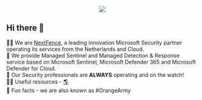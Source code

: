 <picture>
<p align="center">
  <img src="https://nextfence.nl/wp-content/uploads/2021/04/nf_logo.png">
</p>
</picture>

<!-- ![NextFence](https://nextfence.nl/wp-content/uploads/2021/04/nf_logo.png) -->

## Hi there 👋


🙋‍♀️ We are [NextFence](https://nextfence.nl), a leading innovation Microsoft Security partner operating its services from the Netherlands and Cloud.<br>
🚀 We provide Managed Sentinel and Managed Detection & Response service based on Microsoft Sentinel,  Microsoft Defender 365 and Microsoft Defender for Cloud.<br>
🧙 Our Security professionals are **ALWAYS** operating and on the watch!<br>
👩‍💻 Useful resources - [🌎](https://nextfence.nl) <br>
🍿 Fun facts - we are also known as #OrangeArmy


<!--

**Here are some ideas to get you started:**

🙋‍♀️ A short introduction - what is your organization all about?
🌈 Contribution guidelines - how can the community get involved?
👩‍💻 Useful resources - where can the community find your docs? Is there anything else the community should know?
🍿 Fun facts - what does your team eat for breakfast?
🧙 Remember, you can do mighty things with the power of [Markdown](https://docs.github.com/github/writing-on-github/getting-started-with-writing-and-formatting-on-github/basic-writing-and-formatting-syntax)
-->
